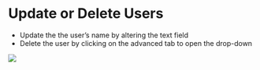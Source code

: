 # Update or Delete Users

- Update the the user’s name by altering the text field
- Delete the user by clicking on the advanced tab to open the drop-down
	
<a href="../../../images/users-update-delete-user-lg.jpg" target="_blank"><img src="../../../images/users-update-delete-user.jpg" style="margin: auto; display: block"></a>
